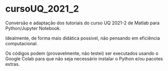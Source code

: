 # cursoUQ_2021_2
Conversão e adaptação dos tutoriais do curso UQ 2021-2 de Matlab para Python/Jupyter Notebook.

Idealmente, de forma mais didática possível, não pensando em eficiência computacional.

Os códigos podem (provavelmente, não testei) ser executados usando o Google Colab para que não seja necessário instalar o Python e/ou pacotes extras.
